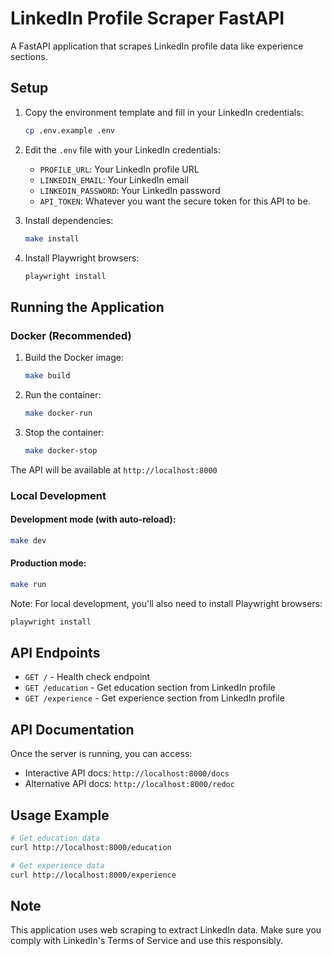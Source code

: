 # LinkedIn Profile Scraper FastAPI

A FastAPI application that scrapes LinkedIn profile data like experience sections.

## Setup

1. Copy the environment template and fill in your LinkedIn credentials:

   ```bash
   cp .env.example .env
   ```

2. Edit the `.env` file with your LinkedIn credentials:

   - `PROFILE_URL`: Your LinkedIn profile URL
   - `LINKEDIN_EMAIL`: Your LinkedIn email
   - `LINKEDIN_PASSWORD`: Your LinkedIn password
   - `API_TOKEN`: Whatever you want the secure token for this API to be.

3. Install dependencies:

   ```bash
   make install
   ```

4. Install Playwright browsers:
   ```bash
   playwright install
   ```

## Running the Application

### Docker (Recommended)

1. Build the Docker image:

   ```bash
   make build
   ```

2. Run the container:

   ```bash
   make docker-run
   ```

3. Stop the container:
   ```bash
   make docker-stop
   ```

The API will be available at `http://localhost:8000`

### Local Development

#### Development mode (with auto-reload):

```bash
make dev
```

#### Production mode:

```bash
make run
```

Note: For local development, you'll also need to install Playwright browsers:

```bash
playwright install
```

## API Endpoints

- `GET /` - Health check endpoint
- `GET /education` - Get education section from LinkedIn profile
- `GET /experience` - Get experience section from LinkedIn profile

## API Documentation

Once the server is running, you can access:

- Interactive API docs: `http://localhost:8000/docs`
- Alternative API docs: `http://localhost:8000/redoc`

## Usage Example

```bash
# Get education data
curl http://localhost:8000/education

# Get experience data
curl http://localhost:8000/experience
```

## Note

This application uses web scraping to extract LinkedIn data. Make sure you comply with LinkedIn's Terms of Service and use this responsibly.
